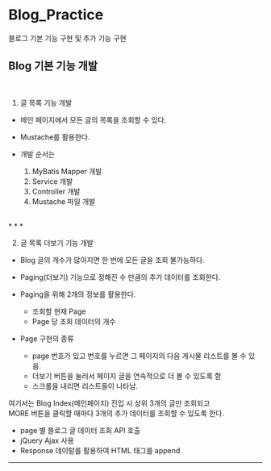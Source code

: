 # Blog_Practice
블로그 기본 기능 구현 및 추가 기능 구현

## Blog 기본 기능 개발
<br>

1. 글 목록 기능 개발

  * 메인 페이지에서 모든 글의 목록을 조회할 수 있다.
  * Mustache를 활용한다.

  * 개발 순서는
    1. MyBatis Mapper 개발
    2. Service 개발
    3. Controller 개발
    4. Mustache 파일 개발

<br>
* * *
<br>

2. 글 목록 더보기 기능 개발
  * Blog 글의 개수가 많아지면 한 번에 모든 글을 조회 불가능하다.
  * Paging(더보기) 기능으로 정해진 수 만큼의 추가 데이터를 조회한다.
  * Paging을 위해 2개의 정보를 활용한다.
    + 조회할 현재 Page
    + Page 당 조회 데이터의 개수
   
  * Page 구현의 종류 
    + page 번호가 있고 번호를 누르면 그 페이지의 다음 게시물 리스트를 볼 수 있음.
    + 더보기 버튼을 눌러서 페이지 글을 연속적으로 더 볼 수 있도록 함
    + 스크롤을 내리면 리스트들이 나타남.
  
  여기서는 Blog Index(메인페이지) 진입 시 상위 3개의 글만 조회되고 <br>
  MORE 버튼을 클릭할 때마다 3개의 추가 데이터를 조회할 수 있도록 한다.
  
  * page 별 블로그 글 데이터 조회 API 호출
  * jQuery Ajax 사용
  * Response 데이텉를 활용하여 HTML 태그를 append


  * * *
